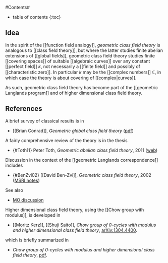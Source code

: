 

#Contents#
* table of contents
{:toc}

## Idea

In the spirit of the [[function field analogy]], _geometric class field theory_ is analogous to [[class field theory]], but where the latter studies finite abelian extensions of [[global fields]], geometric class field theory studies finite [[covering spaces]] of suitable [[algebraic curves]] over any constant [[perfect field]] $k$, not necessarily a [[finite field]] and possibly of [[characteristic zero]]. In particular $k$ may be the [[complex numbers]] $\mathbb{C}$, in which case the theory is about covering of [[complex|curves]].

As such, geometric class field theory has become part of the [[geometric Langlands program]] and of higher dimensional class field theory.

## References

A brief survey of classical results is in 

* [[Brian Conrad]], _Geometric global class field theory_ ([pdf](http://math.stanford.edu/~conrad/249BPage/handouts/geomcft.pdf))

A fairly comprehensive review of the theory is in the thesis

* {#Toth11} Peter Toth, _Geometric abelian class field theory_, 2011 ([web](http://dspace.library.uu.nl/handle/1874/206061))

Discussion in the context of the [[geometric Langlands correspondence]] includes

* {#BenZvi02} [[David Ben-Zvi]], _Geometric class field theory_, 2002 ([MSRI notes](http://www.msri.org/realvideo/ln/msri/2002/introstacks/ben-zvi/1/index.html))

See also 

* [MO discussion](http://mathoverflow.net/q/73054/381)

Higher dimensional class field theory, using the [[Chow group with modulus]], is developed in

* [[Moritz Kerz]], [[Shuji Saito]], _Chow group of 0-cycles with modulus and higher dimensional class field theory_, [arXiv:1304.4400](http://arxiv.org/abs/1304.4400).

which is briefly summarized in

* _Chow group of 0-cycles with modulus and higher dimensional class field theory_, [pdf](http://preschema.com/documents/chowmodcft.pdf).